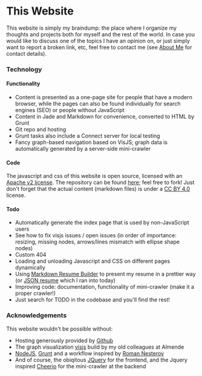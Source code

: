 # This Website

This website is simply my braindump: the place where I organize my thoughts and projects both for myself and the rest of the world. In case you would like to discuss one of the topics I have an opinion on, or just simply want to report a broken link, etc, feel free to contact me (see [About Me](../AboutMe/) for contact details).

### Technology

#### Functionality
* Content is presented as a one-page site for people that have a modern browser, while the pages can also be found individually for search engines (SEO) or people without JavaScript
* Content in Jade and Markdown for convenience, converted to HTML by Grunt
* Git repo and hosting
* Grunt tasks also include a Connect server for local testing
* Fancy graph-based navigation based on VisJS; graph data is automatically generated by a server-side mini-crawler

#### Code
The javascript and css of this website is open source, licensed with an [Apache v2 license](http://www.apache.org/licenses/LICENSE-2.0.html). The repository can be found [here](https://github.com/RemcoTukker/RemcoTukker.github.io); feel free to fork! Just don't forget that the actual content (markdown files) is under a [CC BY 4.0](https://creativecommons.org/licenses/by/4.0/) license.

#### Todo

* Automatically generate the index page that is used by non-JavaScript users
* See how to fix visjs issues / open issues (in order of importance: resizing, missing nodes, arrows/lines mismatch with ellipse shape nodes)
* Custom 404
* Loading and unloading Javascript and CSS on different pages dynamically
* Using [Markdown Resume Builder](http://there4development.com/markdown-resume/) to present my resume in a prettier way (or [JSON resume](http://jsonresume.org) which I ran into today)
* Improving code: documentation, functionality of mini-crawler (make it a proper crawler!)
* Just search for TODO in the codebase and you'll find the rest!

### Acknowledgements

This website wouldn't be possible without:
* Hosting generously provided by [Github](http://www.github.com)
* The graph visualization [visjs](http://visjs.org) build by my old colleagues at Almende
* [NodeJS](http://nodejs.org), [Grunt](http://gruntjs.org) and a workflow inspired by [Roman Nesterov](http://rhrn.github.io/)
* And of course, the obiqitous [JQuery](http://jquery.com) for the frontend, and the Jquery inspired [Cheerio]() for the mini-crawler at the backend 
